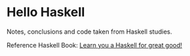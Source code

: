 # Hello Haskell

Notes, conclusions and code taken from Haskell studies.

Reference Haskell Book: [Learn you a Haskell for great good!](http://learnyouahaskell.com/)
